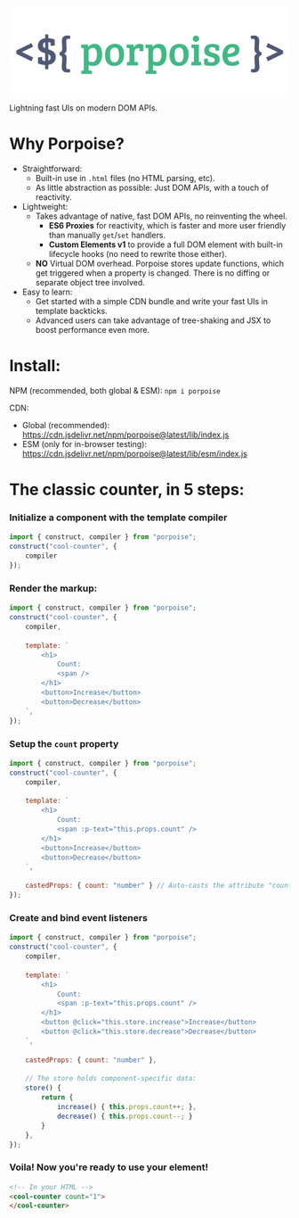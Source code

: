 ![Porpoise](./logo.png)

Lightning fast UIs on modern DOM APIs.

# Why Porpoise?

- Straightforward:
    - Built-in use in `.html` files (no HTML parsing, etc).
    - As little abstraction as possible: Just DOM APIs, with a touch of reactivity.
- Lightweight:
    - Takes advantage of native, fast DOM APIs, no reinventing the wheel.
        - **ES6 Proxies** for reactivity, which is faster and more user friendly than manually `get`/`set` handlers.
        - **Custom Elements v1** to provide a full DOM element with built-in lifecycle hooks (no need to rewrite those either).
    - **NO** Virtual DOM overhead. Porpoise stores update functions, which get triggered when a property is changed. There is no diffing or separate object tree involved.
- Easy to learn:
    - Get started with a simple CDN bundle and write your fast UIs in template backticks.
    - Advanced users can take advantage of tree-shaking and JSX to boost performance even more.


# Install:
NPM (recommended, both global & ESM): `npm i porpoise`

CDN:
- Global (recommended): https://cdn.jsdelivr.net/npm/porpoise@latest/lib/index.js
- ESM (only for in-browser testing): https://cdn.jsdelivr.net/npm/porpoise@latest/lib/esm/index.js

# The classic counter, in 5 steps:

### Initialize a component with the template compiler
```js
import { construct, compiler } from "porpoise";
construct("cool-counter", {
    compiler
});
```

### Render the markup:
```js 
import { construct, compiler } from "porpoise";
construct("cool-counter", {
    compiler,

    template: `
        <h1>
            Count:
            <span />
        </h1>
        <button>Increase</button>
        <button>Decrease</button>
    `,
});
```

### Setup the `count` property
```js 
import { construct, compiler } from "porpoise";
construct("cool-counter", {
    compiler,

    template: `
        <h1>
            Count:
            <span :p-text="this.props.count" />
        </h1>
        <button>Increase</button>
        <button>Decrease</button>
    `,

    castedProps: { count: "number" } // Auto-casts the attribute "count" to a number.
});
```

### Create and bind event listeners
```js
import { construct, compiler } from "porpoise";
construct("cool-counter", {
    compiler,

    template: `
        <h1>
            Count:
            <span :p-text="this.props.count" />
        </h1>
        <button @click="this.store.increase">Increase</button>
        <button @click="this.store.decrease">Decrease</button>
    `,

    castedProps: { count: "number" },

    // The store holds component-specific data:
    store() {
        return {
            increase() { this.props.count++; },
            decrease() { this.props.count--; }
        }
    },
});
```

### Voila! Now you're ready to use your element!

```html
<!-- In your HTML -->
<cool-counter count="1">
</cool-counter>
```
